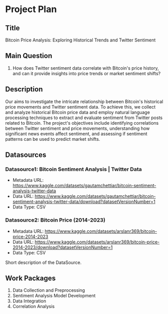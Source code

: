 # Project Plan

## Title
<!-- Give your project a short title. -->
Bitcoin Price Analysis: Exploring Historical Trends and Twitter Sentiment

## Main Question

<!-- Think about one main question you want to answer based on the data. -->
1. How does Twitter sentiment data correlate with Bitcoin's price history, 
   and can it provide insights into price trends or market sentiment shifts?

## Description

<!-- Describe your data science project in max. 200 words. Consider writing about why and how you attempt it. -->
Our aims to investigate the intricate relationship between Bitcoin's historical price movements and Twitter sentiment data. To achieve this, we collect and analyze historical Bitcoin price data and employ natural language processing techniques to extract and evaluate sentiment from Twitter posts related to Bitcoin. The project's objectives include identifying correlations between Twitter sentiment and price movements, understanding how significant news events affect sentiment, and assessing if sentiment patterns can be used to predict market shifts.

## Datasources

<!-- Describe each datasources you plan to use in a section. Use the prefic "DatasourceX" where X is the id of the datasource. -->

### Datasource1: Bitcoin Sentiment Analysis | Twitter Data
* Metadata URL: https://www.kaggle.com/datasets/gautamchettiar/bitcoin-sentiment-analysis-twitter-data
* Data URL: https://www.kaggle.com/datasets/gautamchettiar/bitcoin-sentiment-analysis-twitter-data/download?datasetVersionNumber=1
* Data Type: CSV

### Datasource2: Bitcoin Price (2014-2023)
* Metadata URL: https://www.kaggle.com/datasets/arslanr369/bitcoin-price-2014-2023
* Data URL: https://www.kaggle.com/datasets/arslanr369/bitcoin-price-2014-2023/download?datasetVersionNumber=1
* Data Type: CSV

Short description of the DataSource.

## Work Packages

<!-- List of work packages ordered sequentially, each pointing to an issue with more details. -->

1. Data Collection and Preprocessing 
2. Sentiment Analysis Model Development 
3. Data Integration
4. Correlation Analysis

